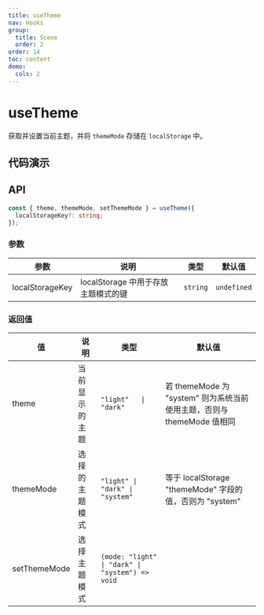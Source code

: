 ```yaml
---
title: useTheme
nav: Hooks
group:
  title: Scene
  order: 2
order: 14
toc: content
demo:
  cols: 2
---
```


# useTheme

获取并设置当前主题，并将 `themeMode` 存储在 `localStorage` 中。

## 代码演示

<code src="./demo/demo1.tsx"></code>

## API

```typescript
const { theme, themeMode, setThemeMode } = useTheme({
  localStorageKey?: string;
});
```

### 参数

| 参数            | 说明                                | 类型     | 默认值      |
| --- | --- | --- | --- |
| localStorageKey | localStorage 中用于存放主题模式的键 | `string` | `undefined` |

### 返回值

| 值           | 说明           | 类型                                            | 默认值                                                                 |
| --- | --- | --- | --- |
| theme        | 当前显示的主题 | `"light"   \| "dark"`                           | 若 themeMode 为 "system" 则为系统当前使用主题，否则与 themeMode 值相同 |
| themeMode    | 选择的主题模式 | `"light" \| "dark" \| "system"`                 | 等于 localStorage "themeMode" 字段的值，否则为 "system"                |
| setThemeMode | 选择主题模式   | `(mode: "light" \| "dark" \| "system") => void` |                                                                        |
